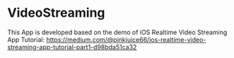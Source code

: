 # VideoStreaming
This App is developed based on the demo of iOS Realtime Video Streaming App Tutorial:
https://medium.com/@pinkjuice66/ios-realtime-video-streaming-app-tutorial-part1-d98bda51ca32
